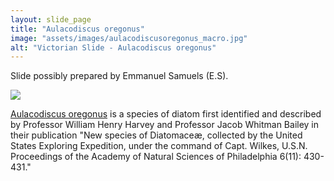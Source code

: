 ```yaml
---
layout: slide_page
title: "Aulacodiscus oregonus"
image: "assets/images/aulacodiscusoregonus_macro.jpg"
alt: "Victorian Slide - Aulacodiscus oregonus"
---
```


Slide possibly prepared by Emmanuel Samuels (E.S). 

<img src="{{ site.baseurl }}/assets/images/aulacodiscusoregonus_micro.jpg">

[Aulacodiscus oregonus](https://www.algaebase.org/search/species/detail/?species_id=ncb070fc21b2bc7d4) is a species of diatom first identified and described by Professor William Henry Harvey and Professor Jacob Whitman Bailey in their publication "New species of Diatomaceæ, collected by the United States Exploring Expedition, under the command of Capt. Wilkes, U.S.N. Proceedings of the Academy of Natural Sciences of Philadelphia 6(11): 430-431."